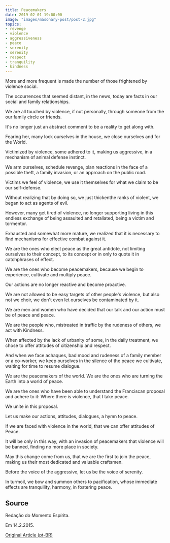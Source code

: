 ```yaml
---
title: Peacemakers
date: 2019-02-01 19:00:00
image: "images/masonary-post/post-2.jpg"
topics: 
- revenge
- violence
- aggressiveness
- peace
- serenity
- serenity
- respect
- tranquility
- kindness
---
```


More and more frequent is made the number of those frightened by violence
social.

The occurrences that seemed distant, in the news, today are facts in our
social and family relationships.

We are all touched by violence, if not personally, through someone from the
our family circle or friends.

It's no longer just an abstract comment to be a reality to get along with.

Fearing her, many lock ourselves in the house, we close ourselves and for the
World.

Victimized by violence, some adhered to it, making us aggressive, in a
mechanism of animal defense instinct.

We arm ourselves, schedule revenge, plan reactions in the face of a possible
theft, a family invasion, or an approach on the public road.

Victims we feel of violence, we use it themselves for what
we claim to be our self-defense.

Without realizing that by doing so, we just thickenthe ranks of
violent, we began to act as agents of evil.

However, many get tired of violence, no longer supporting living in this
endless exchange of being assaulted and retaliated, being a victim and tormentor.

Exhausted and somewhat more mature, we realized that it is necessary to find
mechanisms for effective combat against it.

We are the ones who elect peace as the great antidote, not limiting ourselves to their
concept, to its concept or in only to quote it in catchphrases of effect.

We are the ones who become peacemakers, because we begin to experience,
cultivate and multiply peace.

Our actions are no longer reactive and become proactive.

We are not allowed to be easy targets of other people's violence, but also not
we choir, we don't even let ourselves be contaminated by it.

We are men and women who have decided that our talk and our action must be of
peace and peace.

We are the people who, mistreated in traffic by the rudeness of others, we act with
Kindness.

When affected by the lack of urbanity of some, in the daily treatment,
we chose to offer attitudes of citizenship and respect.

And when we face achaques, bad mood and rudeness of a family member or a
co-worker, we keep ourselves in the silence of the peace we cultivate, waiting for
time to resume dialogue.

We are the peacemakers of the world. We are the ones who are turning the Earth into
a world of peace.

We are the ones who have been able to understand the Franciscan proposal and adhere to it: Where
there is violence, that I take peace.

We unite in this proposal.

Let us make our actions, attitudes, dialogues, a hymn to peace.

If we are faced with violence in the world, that we can offer attitudes of
Peace.

It will be only in this way, with an invasion of peacemakers that violence will be
banned, finding no more place in society.

May this change come from us, that we are the first to join the
peace, making us their most dedicated and valuable craftsmen.

Before the voice of the aggressive, let us be the voice of serenity.

In turmoil, we bow and summon others to pacification, whose
immediate effects are tranquility, harmony, in fostering peace.

## Source
Redação do Momento Espírita.

Em 14.2.2015.

[Original Article (pt-BR)](http://momento.com.br/pt/ler_texto.php?id=4386)
